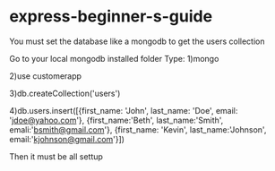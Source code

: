 # express-beginner-s-guide

You must set the database like a mongodb to get the users collection

Go to your local mongodb installed folder
Type:
1)mongo

2)use customerapp

3)db.createCollection('users')

4)db.users.insert([{first_name: 'John', last_name: 'Doe', email: 'jdoe@yahoo.com'}, {first_name:'Beth', last_name:'Smith', emali:'bsmith@gmail.com'}, {first_name: 'Kevin', last_name:'Johnson', email:'kjohnson@gmail.com'}])

Then it must be all settup
